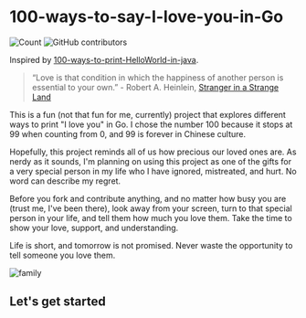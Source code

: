 # 100-ways-to-say-I-love-you-in-Go

![Count](https://img.shields.io/badge/Currently%20At-0%20out%20of%20100-4b5f81?style=for-the-badge&logo=java&logoColor=green)
![GitHub contributors](https://img.shields.io/github/contributors/mastevb/100-ways-to-say-I-love-you-in-Go?style=for-the-badge)

Inspired by [100-ways-to-print-HelloWorld-in-java](https://github.com/NachiketaVadera/100-ways-to-print-HelloWorld-in-java).

> “Love is that condition in which the happiness of another person is essential to your own.” - Robert A. Heinlein, [Stranger in a Strange Land](https://en.wikipedia.org/wiki/Stranger_in_a_Strange_Land)

This is a fun (not that fun for me, currently) project that explores different ways to print "I love you" in Go. I chose the number 100 because it stops at 99 when counting from 0, and 99 is forever in Chinese culture.

Hopefully, this project reminds all of us how precious our loved ones are. As nerdy as it sounds, I'm planning on using this project as one of the gifts for a very special person in my life who I have ignored, mistreated, and hurt. No word can describe my regret.

Before you fork and contribute anything, and no matter how busy you are (trust me, I've been there), look away from your screen, turn to that special person in your life, and tell them how much you love them. Take the time to show your love, support, and understanding.

Life is short, and tomorrow is not promised. Never waste the opportunity to tell someone you love them.

![family](https://github.com/mastevb/100-ways-to-say-I-love-you-in-Go/assets/family.jpeg)

## Let's get started
